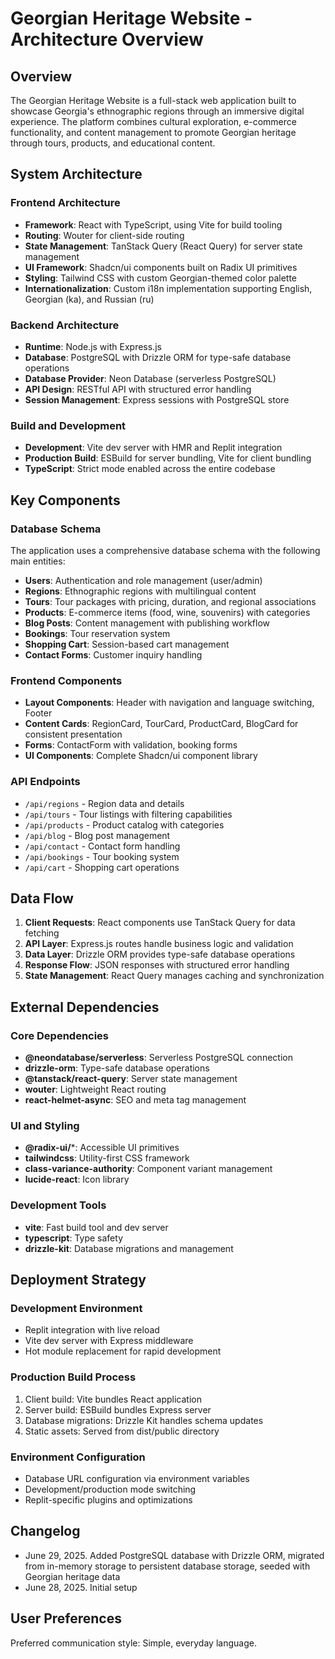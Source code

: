 # Georgian Heritage Website - Architecture Overview

## Overview

The Georgian Heritage Website is a full-stack web application built to showcase Georgia's ethnographic regions through an immersive digital experience. The platform combines cultural exploration, e-commerce functionality, and content management to promote Georgian heritage through tours, products, and educational content.

## System Architecture

### Frontend Architecture
- **Framework**: React with TypeScript, using Vite for build tooling
- **Routing**: Wouter for client-side routing
- **State Management**: TanStack Query (React Query) for server state management
- **UI Framework**: Shadcn/ui components built on Radix UI primitives
- **Styling**: Tailwind CSS with custom Georgian-themed color palette
- **Internationalization**: Custom i18n implementation supporting English, Georgian (ka), and Russian (ru)

### Backend Architecture
- **Runtime**: Node.js with Express.js
- **Database**: PostgreSQL with Drizzle ORM for type-safe database operations
- **Database Provider**: Neon Database (serverless PostgreSQL)
- **API Design**: RESTful API with structured error handling
- **Session Management**: Express sessions with PostgreSQL store

### Build and Development
- **Development**: Vite dev server with HMR and Replit integration
- **Production Build**: ESBuild for server bundling, Vite for client bundling
- **TypeScript**: Strict mode enabled across the entire codebase

## Key Components

### Database Schema
The application uses a comprehensive database schema with the following main entities:
- **Users**: Authentication and role management (user/admin)
- **Regions**: Ethnographic regions with multilingual content
- **Tours**: Tour packages with pricing, duration, and regional associations
- **Products**: E-commerce items (food, wine, souvenirs) with categories
- **Blog Posts**: Content management with publishing workflow
- **Bookings**: Tour reservation system
- **Shopping Cart**: Session-based cart management
- **Contact Forms**: Customer inquiry handling

### Frontend Components
- **Layout Components**: Header with navigation and language switching, Footer
- **Content Cards**: RegionCard, TourCard, ProductCard, BlogCard for consistent presentation
- **Forms**: ContactForm with validation, booking forms
- **UI Components**: Complete Shadcn/ui component library

### API Endpoints
- `/api/regions` - Region data and details
- `/api/tours` - Tour listings with filtering capabilities
- `/api/products` - Product catalog with categories
- `/api/blog` - Blog post management
- `/api/contact` - Contact form handling
- `/api/bookings` - Tour booking system
- `/api/cart` - Shopping cart operations

## Data Flow

1. **Client Requests**: React components use TanStack Query for data fetching
2. **API Layer**: Express.js routes handle business logic and validation
3. **Data Layer**: Drizzle ORM provides type-safe database operations
4. **Response Flow**: JSON responses with structured error handling
5. **State Management**: React Query manages caching and synchronization

## External Dependencies

### Core Dependencies
- **@neondatabase/serverless**: Serverless PostgreSQL connection
- **drizzle-orm**: Type-safe database operations
- **@tanstack/react-query**: Server state management
- **wouter**: Lightweight React routing
- **react-helmet-async**: SEO and meta tag management

### UI and Styling
- **@radix-ui/***: Accessible UI primitives
- **tailwindcss**: Utility-first CSS framework
- **class-variance-authority**: Component variant management
- **lucide-react**: Icon library

### Development Tools
- **vite**: Fast build tool and dev server
- **typescript**: Type safety
- **drizzle-kit**: Database migrations and management

## Deployment Strategy

### Development Environment
- Replit integration with live reload
- Vite dev server with Express middleware
- Hot module replacement for rapid development

### Production Build Process
1. Client build: Vite bundles React application
2. Server build: ESBuild bundles Express server
3. Database migrations: Drizzle Kit handles schema updates
4. Static assets: Served from dist/public directory

### Environment Configuration
- Database URL configuration via environment variables
- Development/production mode switching
- Replit-specific plugins and optimizations

## Changelog

- June 29, 2025. Added PostgreSQL database with Drizzle ORM, migrated from in-memory storage to persistent database storage, seeded with Georgian heritage data
- June 28, 2025. Initial setup

## User Preferences

Preferred communication style: Simple, everyday language.